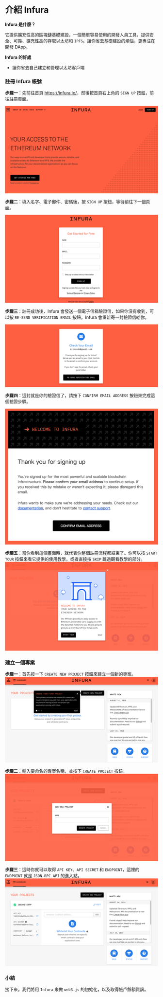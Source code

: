 # 介紹 Infura

**Infura 是什麼？**

它提供擴充性高的區塊鏈基礎建設，一個簡單容易使用的開發人員工具，提供安全、可靠、擴充性高的存取以太坊和 `IPFS`。讓你省去基礎建設的煩惱，更專注在開發 DApp。

**Infura 的好處**

* 讓你省去自己建立和管理以太坊客戶端

### 註冊 Infura 帳號

**步驟一**：先前往首頁 <https://infura.io/>，然後按首頁右上角的 `SIGN UP` 按鈕，前往註冊頁面。

![](assets/03_infura.png)

**步驟二**：填入名字、電子郵件、密碼後，按 `SIGN UP` 按鈕，等待前往下一個頁面。

![](assets/03_step2.png)

**步驟三**：註冊成功後，Infura 會發送一個電子信箱驗證信，如果你沒有收到，可以按 `RE-SEND VERIFICATION EMAIL` 按鈕，Infura 會重新寄一封驗證信給你。

![](assets/03_step3.png)

**步驟四**：這封就是你的驗證信了，請按下 `CONFIRM EMAIL ADDRESS` 按鈕來完成這個驗證步驟。

![](assets/03_step4.png)

**步驟五**：當你看到這個畫面時，就代表你整個註冊流程都結束了。你可以按 `START TOUR` 按鈕來看它提供的使用教學，或者直接按 `SKIP` 跳過觀看教學的部分。
![](assets/03_step5.png)

### 建立一個專案

**步驟一**：首先按一下 `CREATE NEW PROJECT` 按鈕來建立一個新的專案。
![](assets/03_step6.png)

**步驟二**：輸入要命名的專案名稱，並按下 `CREATE PROJECT` 按鈕。
![](assets/03_step7.png)

**步驟三**：這時你就可以取得 `API KEY`、`API SECRET` 和 `ENDPOINT`，這裡的 `ENDPOINT` 就是 `JSON-RPC API` 的進入點。
![](assets/03_step8.png)

### 小結

接下來，我們將用 `Infura` 來做  `web3.js` 的初始化，以及取得帳戶餘額資訊。
